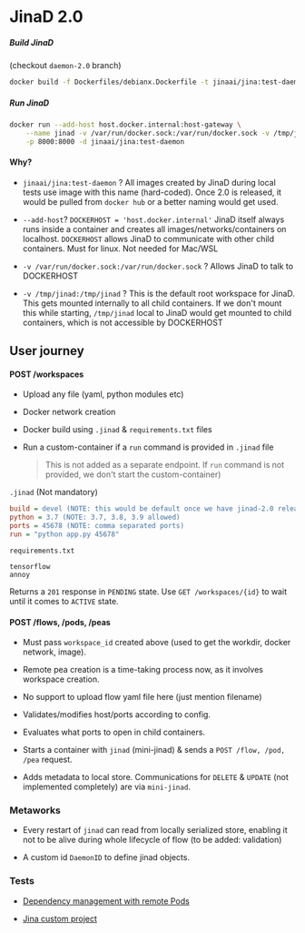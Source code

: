 # JinaD 2.0

##### Build JinaD

(checkout `daemon-2.0` branch)

```bash
docker build -f Dockerfiles/debianx.Dockerfile -t jinaai/jina:test-daemon .
```

##### Run JinaD

```bash
docker run --add-host host.docker.internal:host-gateway \
    --name jinad -v /var/run/docker.sock:/var/run/docker.sock -v /tmp/jinad:/tmp/jinad \
    -p 8000:8000 -d jinaai/jina:test-daemon
```

#### Why?

- `jinaai/jina:test-daemon` ?
  All images created by JinaD during local tests use image with this name (hard-coded). Once 2.0 is released, it would be pulled from `docker hub` or a better naming would get used.

- `--add-host`?
  `DOCKERHOST = 'host.docker.internal'`
  JinaD itself always runs inside a container and creates all images/networks/containers on localhost. `DOCKERHOST` allows JinaD to communicate with other child containers. Must for linux. Not needed for Mac/WSL

- `-v /var/run/docker.sock:/var/run/docker.sock` ?
  Allows JinaD to talk to DOCKERHOST

- `-v /tmp/jinad:/tmp/jinad` ?
  This is the default root workspace for JinaD. This gets mounted internally to all child containers. If we don't mount this while starting, `/tmp/jinad` local to JinaD would get mounted to child containers, which is not accessible by DOCKERHOST

## User journey

#### POST /workspaces

- Upload any file (yaml, python modules etc)

- Docker network creation

- Docker build using `.jinad` & `requirements.txt` files

- Run a custom-container if a `run` command is provided in `.jinad` file

  > This is not added as a separate endpoint. If `run` command is not provided, we don't start the custom-container)

`.jinad` (Not mandatory)

```ini
build = devel (NOTE: this would be default once we have jinad-2.0 released)
python = 3.7 (NOTE: 3.7, 3.8, 3.9 allowed)
ports = 45678 (NOTE: comma separated ports)
run = "python app.py 45678"
```

`requirements.txt`

```text
tensorflow
annoy
```

Returns a `201` response in `PENDING` state. Use `GET /workspaces/{id}` to wait until it comes to `ACTIVE` state.

#### POST /flows, /pods, /peas

- Must pass `workspace_id` created above (used to get the workdir, docker network, image).

- Remote pea creation is a time-taking process now, as it involves workspace creation.

- No support to upload flow yaml file here (just mention filename)

- Validates/modifies host/ports according to config.

- Evaluates what ports to open in child containers.

- Starts a container with `jinad` (mini-jinad) & sends a `POST /flow, /pod, /pea` request.

- Adds metadata to local store. Communications for `DELETE` & `UPDATE` (not implemented completely) are via `mini-jinad`.

### Metaworks

- Every restart of `jinad` can read from locally serialized store, enabling it not to be alive during whole lifecycle of flow (to be added: validation)

- A custom id `DaemonID` to define jinad objects.

### Tests

- [Dependency management with remote Pods](https://github.com/jina-ai/jina/blob/daemon-2.0/tests/distributed/test_against_external_daemon/test_remote_workspaces.py#L49)

- [Jina custom project](https://github.com/jina-ai/jina/blob/daemon-2.0/tests/distributed/test_against_external_daemon/test_remote_workspaces.py#L90)
